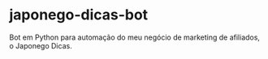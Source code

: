# japonego-dicas-bot
Bot em Python para automação do meu negócio de marketing de afiliados, o Japonego Dicas.
